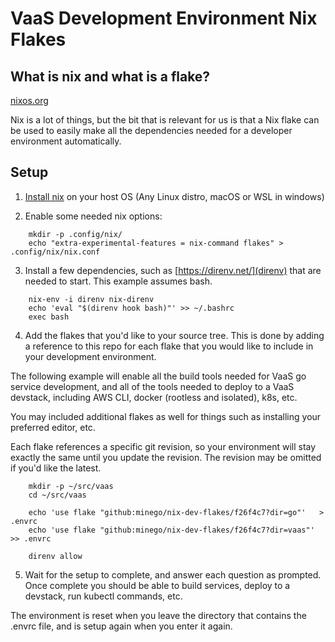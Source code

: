 # VaaS Development Environment Nix Flakes

## What is nix and what is a flake?

[nixos.org](https://nixos.org/)

Nix is a lot of things, but the bit that is relevant for us is that a Nix flake
can be used to easily make all the dependencies needed for a developer
environment automatically.

## Setup

1. [Install nix](https://nixos.org/download) on your host OS (Any Linux distro, macOS or WSL in windows)

2. Enable some needed nix options:
```
	mkdir -p .config/nix/
	echo "extra-experimental-features = nix-command flakes" > .config/nix/nix.conf 
```

3. Install a few dependencies, such as [https://direnv.net/](direnv) that are
needed to start. This example assumes bash.
```
	nix-env -i direnv nix-direnv
	echo 'eval "$(direnv hook bash)"' >> ~/.bashrc
	exec bash
```

4. Add the flakes that you'd like to your source tree. This is done by adding
a reference to this repo for each flake that you would like to include in your
development environment.

The following example will enable all the build tools needed for VaaS go
service development, and all of the tools needed to deploy to a VaaS devstack,
including AWS CLI, docker (rootless and isolated), k8s, etc.

You may included additional flakes as well for things such as installing your
preferred editor, etc.

Each flake references a specific git revision, so your environment will stay
exactly the same until you update the revision. The revision may be omitted if
you'd like the latest.

```
	mkdir -p ~/src/vaas
	cd ~/src/vaas

	echo 'use flake "github:minego/nix-dev-flakes/f26f4c7?dir=go"'   >  .envrc
	echo 'use flake "github:minego/nix-dev-flakes/f26f4c7?dir=vaas"' >> .envrc

	direnv allow
```

5. Wait for the setup to complete, and answer each question as prompted. Once
complete you should be able to build services, deploy to a devstack, run
kubectl commands, etc.

The environment is reset when you leave the directory that contains the .envrc
file, and is setup again when you enter it again.


